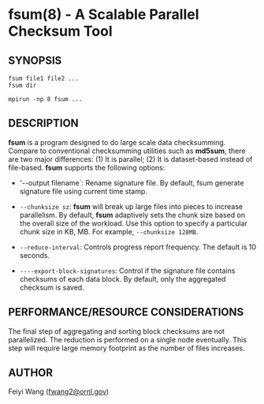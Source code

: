 fsum(8) - A Scalable Parallel Checksum Tool
================================================================

## SYNOPSIS
    fsum file1 file2 ...
    fsum dir 
    
    mpirun -np 8 fsum ...


## DESCRIPTION

**fsum** is a program designed to do large scale data checksumming. Compare to
conventional checksumming utilities such as **md5sum**, there are two major
differences: (1) It is parallel; (2) It is dataset-based instead of
file-based. **fsum** supports the following options:


* '--output filename`:
  Rename signature file. By default, fsum generate signature file using
  current time stamp.


* `--chunksize sz`:
   **fsum** will break up large files into pieces to increase parallelism. By
   default, **fsum** adaptively sets the chunk size based on the overall size of
   the workload. Use this option to specify a particular chunk size in KB, MB. 
   For example, `--chunksize 128MB`.

* `--reduce-interval`:
  Controls progress report frequency. The default is 10 seconds.


* `----export-block-signatures`:
  Control if the signature file contains checksums of each data block. By
  default, only the aggregated checksum is saved.


## PERFORMANCE/RESOURCE CONSIDERATIONS

   The final step of aggregating and sorting block checksums are not
   parallelized. The reduction is performed on a single node eventually. This step
   will require large memory footprint as the number of files increases.


## AUTHOR

Feiyi Wang (fwang2@ornl.gov)




